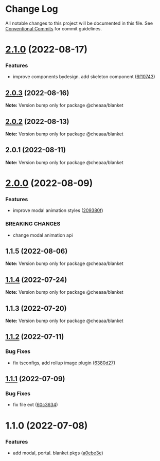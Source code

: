 # Change Log

All notable changes to this project will be documented in this file.
See [Conventional Commits](https://conventionalcommits.org) for commit guidelines.

# [2.1.0](https://github.com/SergeyBondar93/liba/compare/@cheaaa/blanket@2.0.3...@cheaaa/blanket@2.1.0) (2022-08-17)


### Features

* improve components bydesign. add skeleton component ([6f10743](https://github.com/SergeyBondar93/liba/commit/6f10743b8223923cbc1f055dd1127a86ad5e65d3))





## [2.0.3](https://github.com/SergeyBondar93/liba/compare/@cheaaa/blanket@2.0.2...@cheaaa/blanket@2.0.3) (2022-08-16)

**Note:** Version bump only for package @cheaaa/blanket





## [2.0.2](https://github.com/SergeyBondar93/liba/compare/@cheaaa/blanket@2.0.1...@cheaaa/blanket@2.0.2) (2022-08-13)

**Note:** Version bump only for package @cheaaa/blanket





## 2.0.1 (2022-08-11)

**Note:** Version bump only for package @cheaaa/blanket





# [2.0.0](https://github.com/SergeyBondar93/liba/compare/@cheaaa/blanket@1.1.5...@cheaaa/blanket@2.0.0) (2022-08-09)


### Features

* improve modal animation styles ([209380f](https://github.com/SergeyBondar93/liba/commit/209380f925249b6c280dc46d08f72337d5856fbe))


### BREAKING CHANGES

* change modal animation api





## 1.1.5 (2022-08-06)

**Note:** Version bump only for package @cheaaa/blanket





## [1.1.4](https://github.com/SergeyBondar93/liba/compare/@cheaaa/blanket@1.1.3...@cheaaa/blanket@1.1.4) (2022-07-24)

**Note:** Version bump only for package @cheaaa/blanket





## 1.1.3 (2022-07-20)

**Note:** Version bump only for package @cheaaa/blanket





## [1.1.2](https://github.com/SergeyBondar93/liba/compare/@cheaaa/blanket@1.1.1...@cheaaa/blanket@1.1.2) (2022-07-11)


### Bug Fixes

* fix tsconfigs, add rollup image plugin ([6380d27](https://github.com/SergeyBondar93/liba/commit/6380d272ef79220e4644deeb1c1b3ac925a1658f))





## [1.1.1](https://github.com/SergeyBondar93/liba/compare/@cheaaa/blanket@1.1.0...@cheaaa/blanket@1.1.1) (2022-07-09)


### Bug Fixes

* fix file ext ([60c3634](https://github.com/SergeyBondar93/liba/commit/60c3634392a5da6555cdc73f3a808922a3efb6e1))





# 1.1.0 (2022-07-08)


### Features

* add modal, portal. blanket pkgs ([a0ebe3e](https://github.com/SergeyBondar93/liba/commit/a0ebe3ec39dfc2508889e87c412f54e28a447c5c))
